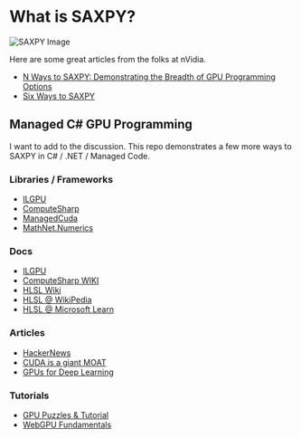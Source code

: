 # What is SAXPY?

![SAXPY Image](https://developer-blogs.nvidia.com/wp-content/uploads/2021/03/SAXPY.png)

Here are some great articles from the folks at nVidia.
- [N Ways to SAXPY: Demonstrating the Breadth of GPU Programming Options](https://developer.nvidia.com/blog/n-ways-to-saxpy-demonstrating-the-breadth-of-gpu-programming-options/)
- [Six Ways to SAXPY](https://developer.nvidia.com/blog/six-ways-saxpy/)

## Managed C# GPU Programming

I want to add to the discussion.  This repo demonstrates a few more ways to SAXPY in C# / .NET / Managed Code.

### Libraries / Frameworks
- [ILGPU](https://ilgpu.net/)
- [ComputeSharp](https://github.com/Sergio0694/ComputeSharp)
- [ManagedCuda](https://github.com/kunzmi/managedCuda)
- [MathNet.Numerics](https://numerics.mathdotnet.com/)
### Docs
- [ILGPU](https://ilgpu.net/docs/)
- [ComputeSharp WIKI](https://github.com/Sergio0694/ComputeSharp/wiki/3.-Getting-started-%F0%9F%93%96)
- [HLSL Wiki](https://en.wikibooks.org/wiki/Cg_Programming/Unity/Compute_Shaders)
- [HLSL @ WikiPedia](https://en.wikipedia.org/wiki/High-Level_Shader_Language)
- [HLSL @ Microsoft Learn](https://learn.microsoft.com/en-us/windows/win32/direct3dhlsl/dx-graphics-hlsl)
### Articles
- [HackerNews](https://news.ycombinator.com/item?id=40393873)
- [CUDA is a giant MOAT](https://weightythoughts.com/p/cuda-is-still-a-giant-moat-for-nvidia)
- [GPUs for Deep Learning](https://timdettmers.com/2023/01/30/which-gpu-for-deep-learning/comment-page-1/)
### Tutorials
- [GPU Puzzles & Tutorial](https://www.youtube.com/watch?v=K4T-YwsOxrM)
- [WebGPU Fundamentals](https://webgpufundamentals.org/webgpu/lessons/webgpu-fundamentals.html)
